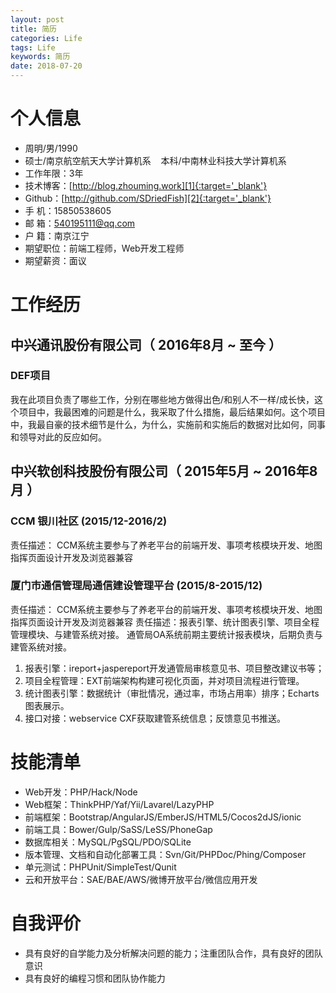 ```yaml
---
layout: post
title: 简历
categories: Life
tags: Life
keywords: 简历
date: 2018-07-20
---
```

# 个人信息

* 周明/男/1990 
* 硕士/南京航空航天大学计算机系&nbsp;&nbsp;&nbsp;&nbsp;本科/中南林业科技大学计算机系 
* 工作年限：3年
* 技术博客：[http://blog.zhouming.work][1]{:target='_blank'}
* Github：[http://github.com/SDriedFish][2]{:target='_blank'}
* 手    机：15850538605
* 邮    箱：540195111@qq.com
* 户    籍：南京江宁
* 期望职位：前端工程师，Web开发工程师
* 期望薪资：面议

# 工作经历

## 中兴通讯股份有限公司（ 2016年8月 ~ 至今 ）
### DEF项目 
我在此项目负责了哪些工作，分别在哪些地方做得出色/和别人不一样/成长快，这个项目中，我最困难的问题是什么，我采取了什么措施，最后结果如何。这个项目中，我最自豪的技术细节是什么，为什么，实施前和实施后的数据对比如何，同事和领导对此的反应如何。

## 中兴软创科技股份有限公司（ 2015年5月 ~ 2016年8月 ）
### CCM 银川社区	(2015/12-2016/2) 
责任描述： CCM系统主要参与了养老平台的前端开发、事项考核模块开发、地图指挥页面设计开发及浏览器兼容
### 厦门市通信管理局通信建设管理平台	(2015/8-2015/12) 
责任描述： CCM系统主要参与了养老平台的前端开发、事项考核模块开发、地图指挥页面设计开发及浏览器兼容
责任描述：报表引擎、统计图表引擎、项目全程管理模块、与建管系统对接。
通管局OA系统前期主要统计报表模块，后期负责与建管系统对接。
1. 报表引擎：ireport+jaspereport开发通管局审核意见书、项目整改建议书等； 
2. 项目全程管理：EXT前端架构构建可视化页面，并对项目流程进行管理。
3. 统计图表引擎：数据统计（审批情况，通过率，市场占用率）排序；Echarts图表展示。
4. 接口对接：webservice CXF获取建管系统信息；反馈意见书推送。

# 技能清单
* Web开发：PHP/Hack/Node
* Web框架：ThinkPHP/Yaf/Yii/Lavarel/LazyPHP
* 前端框架：Bootstrap/AngularJS/EmberJS/HTML5/Cocos2dJS/ionic
* 前端工具：Bower/Gulp/SaSS/LeSS/PhoneGap
* 数据库相关：MySQL/PgSQL/PDO/SQLite
* 版本管理、文档和自动化部署工具：Svn/Git/PHPDoc/Phing/Composer
* 单元测试：PHPUnit/SimpleTest/Qunit
* 云和开放平台：SAE/BAE/AWS/微博开放平台/微信应用开发

# 自我评价
* 具有良好的自学能力及分析解决问题的能力；注重团队合作，具有良好的团队意识
* 具有良好的编程习惯和团队协作能力


[1]: http://blog.zhouming.work
[2]: http://github.com/SDriedFish